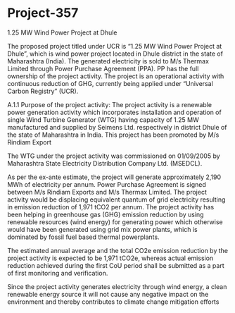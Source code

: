# Project-357
1.25 MW Wind Power Project at Dhule

The proposed project titled under UCR is “1.25 MW Wind Power Project at Dhule”, which is wind
power project located in Dhule district in the state of Maharashtra (India). The generated electricity is
sold to M/s Thermax Limited through Power Purchase Agreement (PPA). PP has the full ownership of
the project activity. The project is an operational activity with continuous reduction of GHG, currently
being applied under “Universal Carbon Registry” (UCR).

A.1.1 Purpose of the project activity:
The project activity is a renewable power generation activity which incorporates installation and
operation of single Wind Turbine Generator (WTG) having capacity of 1.25 MW manufactured and
supplied by Seimens Ltd. respectively in district Dhule of the state of Maharashtra in India. This
project has been promoted by M/s Rindiam Export

The WTG under the project activity was commissioned on 01/09/2005 by Maharashtra State
Electricity Distribution Company Ltd. (MSEDCL).

As per the ex-ante estimate, the project will generate approximately 2,190 MWh of electricity per
annum. Power Purchase Agreement is signed between M/s Rindiam Exports and M/s Thermax
Limited. The project activity would be displacing equivalent quantum of grid electricity resulting in
emission reduction of 1,971 tCO2 per annum. The project activity has been helping in greenhouse
gas (GHG) emission reduction by using renewable resources (wind energy) for generating power
which otherwise would have been generated using grid mix power plants, which is dominated by
fossil fuel based thermal powerplants.

The estimated annual average and the total CO2e emission reduction by the project activity is
expected to be 1,971 tCO2e, whereas actual emission reduction achieved during the first CoU period
shall be submitted as a part of first monitoring and verification.


Since the project activity generates electricity through wind energy, a clean renewable energy source
it will not cause any negative impact on the environment and thereby contributes to climate change
mitigation efforts
